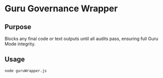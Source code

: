 # Guru Governance Wrapper

## Purpose

Blocks any final code or text outputs until all audits pass, ensuring full Guru Mode integrity.

## Usage

```bash
node guruWrapper.js

